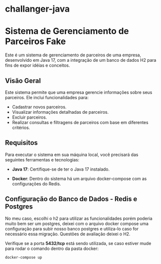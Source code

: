 # challanger-java


# Sistema de Gerenciamento de Parceiros Fake

Este é um sistema de gerenciamento de parceiros de uma empresa, desenvolvido em Java 17, com a integração de um banco de dados H2 para fins de expor idéias e conceitos.

## Visão Geral

Este sistema permite que uma empresa gerencie informações sobre seus parceiros. Ele inclui funcionalidades para:

- Cadastrar novos parceiros.
- Visualizar informações detalhadas de parceiros.
- Excluir parceiros.
- Realizar consultas e filtragens de parceiros com base em diferentes critérios.

## Requisitos

Para executar o sistema em sua máquina local, você precisará das seguintes ferramentas e tecnologias:

- **Java 17**: Certifique-se de ter o Java 17 instalado.

- **Docker**: Dentro do sistema há um arquivo docker-compose com as configurações do Redis.

## Configuração do Banco de Dados - Redis e Postgres 

No meu caso, escolhi o h2 para utilizar as funcionalidades porém poderia muito bem ser um postgres, deixei com o arquivo docker compose uma configuração para subir nosso banco postgres e utiliza-lo caso for necessário essa migração. Questões de avaliação deixei o H2.

Verifique se a porta **5432/tcp** está sendo utilizada, se caso estiver mude para rodar o comando dentro da pasta docker:

```bash
docker-compose up
```


